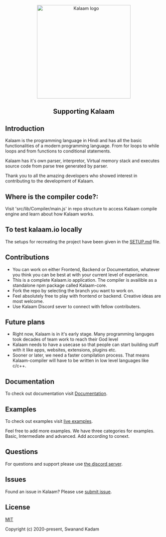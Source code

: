 <p align="center"><a href="kalaam.io" target="_blank" rel="noopener noreferrer"><img width="300" src="https://i.ibb.co/Dg3jzC5/Logo.png" alt="Kalaam logo"></a></p>


<h2 align="center">Supporting Kalaam</h2>


## Introduction

Kalaam is the programming language in Hindi and has all the basic functionalities of a modern programming language. From for loops to while loops and from functions to conditional statements.

Kalaam has it's own parser, interpretor, Virtual memory stack and executes source code from parse tree generated by parser. 

Thank you to all the amazing developers who showed interest in contributing to the development of Kalaam. 

## Where is the compiler code?:

Visit 'src/lib/Compiler/main.js' in repo structure to access Kalaam compile engine and learn about how Kalaam works.

## To test kalaam.io locally

The setups for recreating the project have been given in the [SETUP.md](SETUP.md) file.

## Contributions

- You can work on either Frontend, Backend or Documentation, whatever you think you can be best at with your current level of experiance.
- This is a complete Kalaam.io application. The compiler is availible as a standalone npm package called Kalaam-core.
- Fork the repo by selecting the branch you want to work on.
- Feel absolutely free to play with frontend or backend. Creative ideas are most welcome.
- Use Kalaam Discord sever to connect with fellow contributers.

## Future plans

- Right now, Kalaam is in it's early stage. Many programming languges took decades of team work to reach their God level
- Kalaam needs to have a usecase so that people can start building stuff with it like apps, websites, extensions, plugins etc.
- Sooner or later, we need a faster compilation process. That means Kalaam-compiler will have to be written in low level languages like c/c++.


## Documentation

To check out documentation visit [Documentation](https://www.kalaam.io/documentation).


## Examples

To check out examples visit [live examples](https://www.kalaam.io/examples).

Feel free to add more examples. We have three categories for examples. Basic, Intermediate and advanced. Add according to conext.

## Questions

For questions and support please use [the discord server](https://discord.com/invite/EMyA8TA). 

## Issues

Found an issue in Kalaam? Please use [submit issue](https://github.com/Kalaam-Programming-Language/Kalaam/issues).

## License

[MIT](http://opensource.org/licenses/MIT)

Copyright (c) 2020-present, Swanand Kadam
